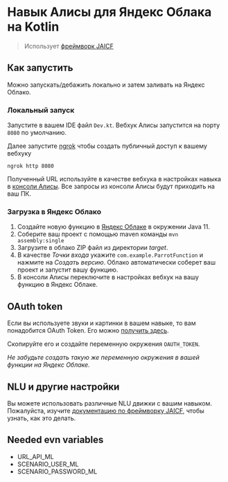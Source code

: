 # Навык Алисы для Яндекс Облака на Kotlin

> Использует [фреймворк JAICF](https://github.com/just-ai/jaicf-kotlin/tree/master/channels/yandex-alice)

## Как запустить

Можно запускать/дебажить локально и затем заливать на Яндекс Облако.

### Локальный запуск

Запустите в вашем IDE файл `Dev.kt`.
Вебхук Алисы запустится на порту `8080` по умолчанию.

Далее запустите [ngrok](https://ngrok.com/) чтобы создать публичный доступ к вашему вебхуку

`ngrok http 8080`

Полученный URL используйте в качестве вебхука в настройках навыка в [консоли Алисы](https://dialogs.yandex.ru/developer/).
Все запросы из консоли Алисы будут приходить на ваш ПК.

### Загрузка в Яндекс Облако

1. Создайте новую функцию в [Яндекс Облаке](https://console.cloud.yandex.ru/) в окружении Java 11.
2. Соберите ваш проект с помощью maven команды `mvn assembly:single`
3. Загрузите в облако ZIP файл из директории _target_.
4. В качестве _Точки входа_ укажите `com.example.ParrotFunction` и нажмите на _Создать версию_.
Облако автоматически соберет ваш проект и запустит вашу функцию.
5. В консоли Алисы переключите в настройках вебхук на вашу функцию в Яндекс Облаке.

## OAuth token

Если вы используете звуки и картинки в вашем навыке, то вам понадобится OAuth Token.
Его можно [получить здесь](https://oauth.yandex.ru/authorize?response_type=token&client_id=c473ca268cd749d3a8371351a8f2bcbd).

Скопируйте его и создайте переменную окружения `OAUTH_TOKEN`.

_Не забудьте создать такую же переменную окружения в вашей функции на Яндекс Облаке._

## NLU и другие настройки

Вы можете использовать различные NLU движки с вашим навыком.
Пожалуйста, изучите [документацию по фреймворку JAICF](https://github.com/just-ai/jaicf-kotlin/tree/master/channels/yandex-alice), чтобы узнать, как это делать.

## Needed evn variables
- URL_API_ML
- SCENARIO_USER_ML
- SCENARIO_PASSWORD_ML

